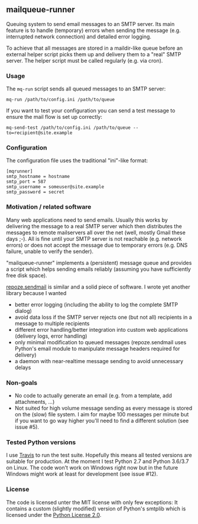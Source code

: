
## mailqueue-runner

Queuing system to send email messages to an SMTP server. Its main feature is
to handle (temporary) errors when sending the message (e.g. interrupted network
connection) and detailed error logging.

To achieve that all messages are stored in a maildir-like queue before an
external helper script picks them up and delivery them to a "real" SMTP server.
The helper script must be called regularly (e.g. via cron).


### Usage

The `mq-run` script sends all queued messages to an SMTP server:

    mq-run /path/to/config.ini /path/to/queue

If you want to test your configuration you can send a test message to ensure
the mail flow is set up correctly:

    mq-send-test /path/to/config.ini /path/to/queue --to=recipient@site.example

### Configuration

The configuration file uses the traditional "ini"-like format:

    [mqrunner]
    smtp_hostname = hostname
    smtp_port = 587
    smtp_username = someuser@site.example
    smtp_password = secret


### Motivation / related software

Many web applications need to send emails. Usually this works by delivering the
message to a real SMTP server which then distributes the messages to remote
mailservers all over the net (well, mostly Gmail these days ;-).
All is fine until your SMTP server is not reachable (e.g. network errors) or
does not accept the message due to temporary errors (e.g. DNS failure, unable
to verify the sender).

"mailqueue-runner" implements a (persistent) message queue and provides a
script which helps sending emails reliably (assuming you have sufficiently
free disk space).

[repoze.sendmail](https://github.com/repoze/repoze.sendmail) is similar and a
solid piece of software. I wrote yet another library because I wanted

 - better error logging (including the ability to log the complete SMTP dialog)
 - avoid data loss if the SMTP server rejects one (but not all) recipients
   in a message to multiple recipients
 - different error handling/better integration into custom web applications
   (delivery logs, error handling)
 - only minimal modification to queued messages (repoze.sendmail uses Python's
   email module to manipulate message headers required for delivery)
 - a daemon with near-realtime message sending to avoid unnecessary delays



### Non-goals

 - No code to actually generate an email (e.g. from a template, add attachments, ...)
 - Not suited for high volume message sending as every message is stored on
   the (slow) file system. I aim for maybe 100 messages per minute but if you
   want to go way higher you'll need to find a different solution (see issue #5).


### Tested Python versions

I use [Travis](https://travis-ci.com/FelixSchwarz/mailqueue-runner) to run the
test suite. Hopefully this means all tested versions are suitable for production.
At the moment I test Python 2.7 and Python 3.6/3.7 on Linux.
The code won't work on Windows right now but in the future Windows might work
at least for development (see issue #12).


### License

The code is licensed unter the MIT license with only few exceptions: It
contains a custom (slightly modified) version of Python's smtplib which is
licensed under the [Python License 2.0](https://spdx.org/licenses/Python-2.0.html).



